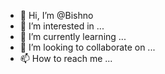 - 👋 Hi, I’m @Bishno
- 👀 I’m interested in ...
- 🌱 I’m currently learning ...
- 💞️ I’m looking to collaborate on ...
- 📫 How to reach me ...

<!---
Bishno/Bishno is a ✨ special ✨ repository because its `README.md` (this file) appears on your GitHub profile.
You can click the Preview link to take a look at your changes.
--->
